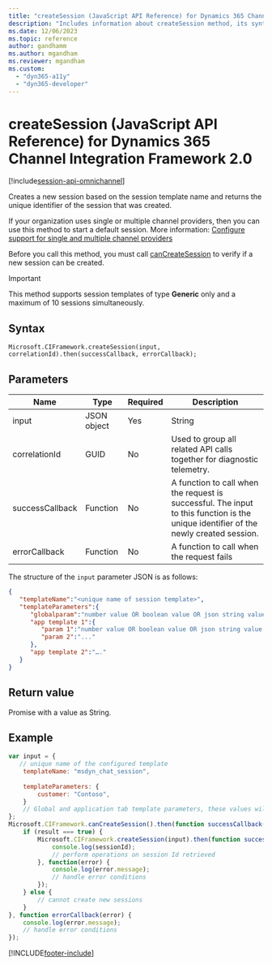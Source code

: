 ```yaml
---
title: "createSession (JavaScript API Reference) for Dynamics 365 Channel Integration Framework 2.0 | MicrosoftDocs"
description: "Includes information about createSession method, its syntax, and parameters in Dynamics 365 Channel Integration Framework 2.0 JavaScript API Reference."
ms.date: 12/06/2023
ms.topic: reference
author: gandhamm
ms.author: mgandham
ms.reviewer: mgandham
ms.custom: 
  - "dyn365-a11y"
  - "dyn365-developer"
---
```


# createSession (JavaScript API Reference) for Dynamics 365 Channel Integration Framework 2.0

[!include[session-api-omnichannel](../../../includes/session-api-omnichannel.md)]

Creates a new session based on the session template name and returns the unique identifier of the session that was created. 

If your organization uses single or multiple channel providers, then you can use this method to start a default session. More information: [Configure support for single and multiple channel providers](../../../administer/support-multiple-providers.md)

Before you call this method, you must call [canCreateSession](cancreatesession.md) to verify if a new session can be created.

> [!Important]
> This method supports session templates of type **Generic** only and a maximum of 10 sessions simultaneously.

## Syntax

`Microsoft.CIFramework.createSession(input, correlationId).then(successCallback, errorCallback);`

## Parameters
  
| Name                  | Type     |  Required    | Description     |
|-----------------------|----------|--------------|-----------------|
| input                 | JSON object   | Yes          | String     |
| correlationId         | GUID     | No           | Used to group all related API calls together for diagnostic telemetry.          |
| successCallback       | Function | No           | A function to call when the request is successful. The input to this function is the unique identifier of the newly created session. |
| errorCallback         | Function | No           | A function to call when the request fails  |

The structure of the `input` parameter JSON is as follows:

```json
{ 
   "templateName":"<unique name of session template>",
   "templateParameters":{ 
      "globalparam":"number value OR boolean value OR json string value OR parameterized string value",
      "app template 1":{ 
         "param 1":"number value OR boolean value OR json string value OR parameterized string value",
         "param 2":"..."
      },
      "app template 2":"…."
   }
}
```

## Return value

Promise with a value as String.

## Example

```javascript
var input = {
   // unique name of the configured template  
    templateName: "msdyn_chat_session",
 
    templateParameters: {
        customer: "Contoso",
    }
    // Global and application tab template parameters, these values will override configured values
};
Microsoft.CIFramework.canCreateSession().then(function successCallback(result) {
    if (result === true) {
        Microsoft.CIFramework.createSession(input).then(function success(sessionId) {
            console.log(sessionId);
            // perform operations on session Id retrieved
        }, function(error) {
            console.log(error.message);
            // handle error conditions
        });
    } else {
        // cannot create new sessions
    }
}, function errorCallback(error) {
    console.log(error.message);
    // handle error conditions
});
```

[!INCLUDE[footer-include](../../../../../includes/footer-banner.md)]
